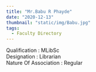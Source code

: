 ```yaml
---
title: "Mr.Babu R Phayde"
date: "2020-12-13"
thumbnail: "static/img/Babu.jpg"
tags:
  - Faculty Directory
---
```


Qualification : MLibSc  
Designation : Librarian  
Nature Of Association : Regular
